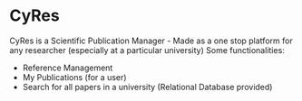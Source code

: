 # CyRes
CyRes is a Scientific Publication Manager - Made as a one stop platform for any researcher (especially at a particular university)
Some functionalities:
- Reference Management
- My Publications (for a user)
- Search for all papers in a university (Relational Database provided)
